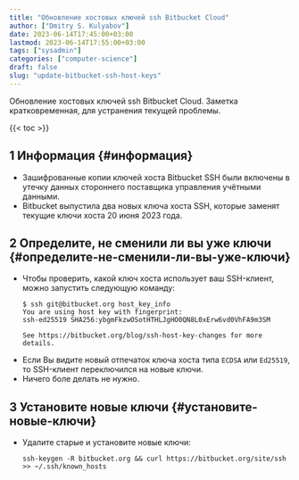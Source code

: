 ```yaml
---
title: "Обновление хостовых ключей ssh Bitbucket Cloud"
author: ["Dmitry S. Kulyabov"]
date: 2023-06-14T17:45:00+03:00
lastmod: 2023-06-14T17:55:00+03:00
tags: ["sysadmin"]
categories: ["computer-science"]
draft: false
slug: "update-bitbucket-ssh-host-keys"
---
```


Обновление хостовых ключей ssh Bitbucket Cloud. Заметка кратковременная, для устранения текущей проблемы.

<!--more-->

{{< toc >}}


## <span class="section-num">1</span> Информация {#информация}

-   Зашифрованные копии ключей хоста Bitbucket SSH были включены в утечку данных стороннего поставщика управления учётными данными.
-   Bitbucket выпустила два новых ключа хоста SSH, которые заменят текущие ключи хоста 20 июня 2023 года.


## <span class="section-num">2</span> Определите, не сменили ли вы уже ключи {#определите-не-сменили-ли-вы-уже-ключи}

-   Чтобы проверить, какой ключ хоста использует ваш SSH-клиент, можно запустить следующую команду:
    ```shell
    $ ssh git@bitbucket.org host_key_info
    You are using host key with fingerprint:
    ssh-ed25519 SHA256:ybgmFkzwOSotHTHLJgHO0QN8L0xErw6vd0VhFA9m3SM

    See https://bitbucket.org/blog/ssh-host-key-changes for more details.
    ```
-   Если Вы видите новый отпечаток ключа хоста типа `ECDSA` или `Ed25519`, то SSH-клиент переключился на новые ключи.
-   Ничего боле делать не нужно.


## <span class="section-num">3</span> Установите новые ключи {#установите-новые-ключи}

-   Удалите старые и установите новые ключи:
    ```shell
    ssh-keygen -R bitbucket.org && curl https://bitbucket.org/site/ssh >> ~/.ssh/known_hosts
    ```
